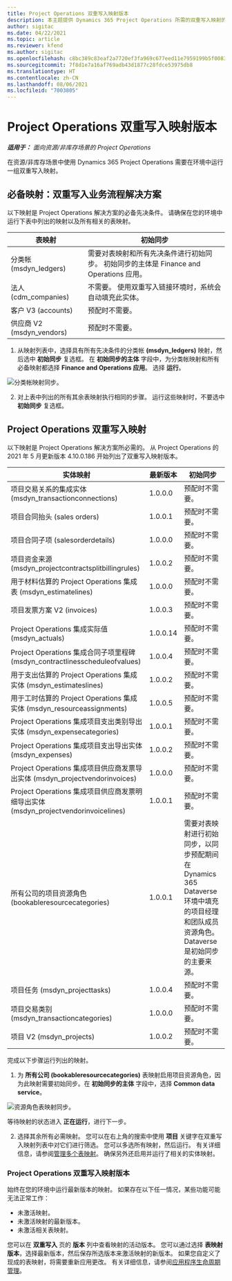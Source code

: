 ```yaml
---
title: Project Operations 双重写入映射版本
description: 本主题提供 Dynamics 365 Project Operations 所需的双重写入映射的列表。
author: sigitac
ms.date: 04/22/2021
ms.topic: article
ms.reviewer: kfend
ms.author: sigitac
ms.openlocfilehash: c8bc389c83eaf2a7720ef3fa969c677eed11e7959199b5f0083df5bf3b43ea43
ms.sourcegitcommit: 7f8d1e7a16af769adb43d1877c28fdce53975db8
ms.translationtype: HT
ms.contentlocale: zh-CN
ms.lasthandoff: 08/06/2021
ms.locfileid: "7003805"
---
```

# <a name="project-operations-dual-write-map-versions"></a>Project Operations 双重写入映射版本

_**适用于：** 面向资源/非库存场景的 Project Operations_

在资源/非库存场景中使用 Dynamics 365 Project Operations 需要在环境中运行一组双重写入映射。 

## <a name="prerequisite-maps-dual-write-orchestration-solution"></a>必备映射：双重写入业务流程解决方案

以下映射是 Project Operations 解决方案的必备先决条件。 请确保在您的环境中运行下表中列出的映射以及所有相关的表映射。

| 表映射 | 初始同步 |
| --- | --- |
| 分类帐 (msdyn_ledgers) | 需要对表映射和所有先决条件进行初始同步。 初始同步的主体是 Finance and Operations 应用。 |
| 法人 (cdm_companies) | 不需要。 使用双重写入链接环境时，系统会自动填充此实体。 |
| 客户 V3 (accounts) | 预配时不需要。 |
| 供应商 V2 (msdyn_vendors) | 预配时不需要。 |

1. 从映射列表中，选择具有所有先决条件的分类帐 **(msdyn\_ledgers)** 映射，然后选中 **初始同步** 复选框。 在 **初始同步的主体** 字段中，为分类帐映射和所有必备映射都选择 **Finance and Operations 应用**。 选择 **运行**。

![分类帐映射同步。](media/DW6.png)

2. 对上表中列出的所有其余表映射执行相同的步骤。 运行这些映射时，不要选中 **初始同步** 复选框。

## <a name="project-operations-dual-write-maps"></a>Project Operations 双重写入映射

以下映射是 Project Operations 解决方案所必需的。 从 Project Operations 的 2021 年 5 月更新版本 4.10.0.186 开始列出了双重写入映射版本。

| **实体映射** | **最新版本** | **初始同步** |
| --- | --- | --- |
| 项目交易关系的集成实体 (msdyn\_transactionconnections) | 1.0.0.0 | 预配时不需要。 |
| 项目合同抬头 (sales orders) | 1.0.0.1 | 预配时不需要。 |
| 项目合同子项 (salesorderdetails) | 1.0.0.0 | 预配时不需要。 |
| 项目资金来源 (msdyn_projectcontractsplitbillingrules) | 1.0.0.2 | 预配时不需要。 |
| 用于材料估算的 Project Operations 集成表 (msdyn\_estimatelines) | 1.0.0.0 | 预配时不需要。 |
| 项目发票方案 V2 (invoices) | 1.0.0.3 | 预配时不需要。 |
| Project Operations 集成实际值 (msdyn_actuals) | 1.0.0.14 | 预配时不需要。 |
| Project Operations 集成合同子项里程碑 (msdyn_contractlinesscheduleofvalues) | 1.0.0.4 | 预配时不需要。 |
| 用于支出估算的 Project Operations 集成实体 (msdyn_estimateslines) | 1.0.0.2 | 预配时不需要。 |
| 用于工时估算的 Project Operations 集成实体 (msdyn_resourceassignments) | 1.0.0.5 | 预配时不需要。 |
| Project Operations 集成项目支出类别导出实体 (msdyn_expensecategories) | 1.0.0.1 | 预配时不需要。 |
| Project Operations 集成项目支出导出实体 (msdyn_expenses) | 1.0.0.2 | 预配时不需要。 |
| Project Operations 集成项目供应商发票导出实体 (msdyn_projectvendorinvoices) | 1.0.0.0 | 预配时不需要。 |
| Project Operations 集成项目供应商发票明细导出实体 (msdyn_projectvendorinvoicelines) | 1.0.0.1 | 预配时不需要。 |
| 所有公司的项目资源角色 (bookableresourcecategories) | 1.0.0.1 | 需要对表映射进行初始同步，以同步预配期间在 Dynamics 365 Dataverse 环境中填充的项目经理和团队成员资源角色。 Dataverse 是初始同步的主要来源。 |
| 项目任务 (msdyn_projecttasks) | 1.0.0.4 | 预配时不需要。 |
| 项目交易类别 (msdyn_transactioncategories) | 1.0.0.0 | 预配时不需要。 |
| 项目 V2 (msdyn_projects) | 1.0.0.2 | 预配时不需要。 |

完成以下步骤运行列出的映射。

1. 为 **所有公司 (bookableresourcecategories)** 表映射启用项目资源角色，因为此映射需要初始同步。在 **初始同步的主体** 字段中，选择 **Common data service**。 

 ![资源角色表映射同步。](media/6ResourceInitialSync.jpg)

 等待映射的状态进入 **正在运行**，进行下一步。

2. 选择其余所有必需映射。 您可以在右上角的搜索中使用 **项目** 关键字在双重写入映射列表中对它们进行筛选。 您可以多选所有映射，然后运行。 有关详细信息，请参阅[管理多个表映射](/dynamics365/fin-ops-core/dev-itpro/data-entities/dual-write/multiple-entity-maps)。 确保另外还启用并运行了相关的实体映射。

### <a name="project-operations-dual-write-map-versions"></a>Project Operations 双重写入映射版本

始终在您的环境中运行最新版本的映射。 如果存在以下任一情况，某些功能可能无法正常工作：

- 未激活映射。
- 未激活映射的最新版本。 
- 未激活相关表映射。

您可以在 **双重写入** 页的 **版本** 列中查看映射的活动版本。 您可以通过选择 **表映射版本**，选择最新版本，然后保存所选版本来激活映射的新版本。 如果您自定义了现成的表映射，将需要重新应用更改。 有关详细信息，请参阅[应用程序生命周期管理](/dynamics365/fin-ops-core/dev-itpro/data-entities/dual-write/app-lifecycle-management)。
